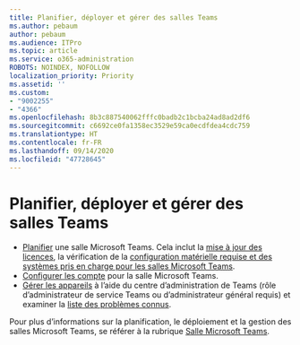 ```yaml
---
title: Planifier, déployer et gérer des salles Teams
ms.author: pebaum
author: pebaum
ms.audience: ITPro
ms.topic: article
ms.service: o365-administration
ROBOTS: NOINDEX, NOFOLLOW
localization_priority: Priority
ms.assetid: ''
ms.custom:
- "9002255"
- "4366"
ms.openlocfilehash: 8b3c887540062fffc0badb2c1bcba24ad8ad2df6
ms.sourcegitcommit: c6692ce0fa1358ec3529e59ca0ecdfdea4cdc759
ms.translationtype: HT
ms.contentlocale: fr-FR
ms.lasthandoff: 09/14/2020
ms.locfileid: "47728645"
---
```

# <a name="plan-deploy-and-manage-teams-rooms"></a>Planifier, déployer et gérer des salles Teams

- [Planifier](https://docs.microsoft.com/microsoftteams/rooms/rooms-plan) une salle Microsoft Teams. Cela inclut la [mise à jour des licences](https://docs.microsoft.com/microsoftteams/rooms/rooms-licensing), la vérification de la [configuration matérielle requise et des systèmes pris en charge pour les salles Microsoft Teams](https://docs.microsoft.com/microsoftteams/rooms/requirements#hardware-requirements).
- [Configurer les compte](https://docs.microsoft.com/microsoftteams/rooms/rooms-configure-accounts) pour la salle Microsoft Teams.
- [Gérer les appareils](https://docs.microsoft.com/microsoftteams/rooms/rooms-manage) à l’aide du centre d’administration de Teams (rôle d’administrateur de service Teams ou d’administrateur général requis) et examiner la [liste des problèmes connus](https://docs.microsoft.com/microsoftteams/rooms/known-issues).

Pour plus d’informations sur la planification, le déploiement et la gestion des salles Microsoft Teams, se référer à la rubrique [Salle Microsoft Teams](https://docs.microsoft.com/microsoftteams/rooms/).
